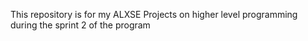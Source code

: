 This repository is for my ALXSE Projects on higher level programming during the sprint 2 of the program
